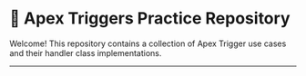 # 🚀 Apex Triggers Practice Repository

Welcome! This repository contains a collection of Apex Trigger use cases and their handler class implementations.

---

